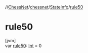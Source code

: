 //[ChessNet](../../../index.md)/[chessnet](../index.md)/[StateInfo](index.md)/[rule50](rule50.md)

# rule50

[jvm]\
var [rule50](rule50.md): [Int](https://kotlinlang.org/api/latest/jvm/stdlib/kotlin/-int/index.html) = 0
